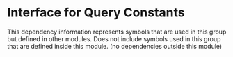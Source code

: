 
# Interface for Query Constants
This dependency information represents symbols that are used in this group but defined in other modules.  Does not include symbols used in this group that are defined inside this module.
(no dependencies outside this module)
